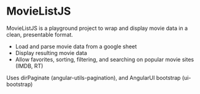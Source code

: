 # MovieListJS
MovieListJS is a playground project to wrap and display movie data in a clean, presentable format.

* Load and parse movie data from a google sheet
* Display resulting movie data
* Allow favorites, sorting, filtering, and searching on popular movie sites (IMDB, RT)

Uses dirPaginate (angular-utils-pagination), and AngularUI bootstrap (ui-bootstrap)

